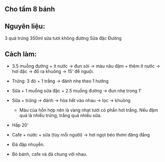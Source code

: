## Cho tầm 8 bánh

## Nguyên liệu:
3 quả trứng
350ml sữa tươi không đường
Sữa đặc
Đường

## Cách làm:
* 3.5 muỗng đường + ít nước -> đun sôi -> màu nâu đậm + thêm ít nước -> hơi đặc -> đổ ra khuông -> 15' để nguội.
* Trứng: 3 đỏ + 1 trắng -> đánh nhẹ theo 1 hướng
* Sữa + 1 muỗng sữa đặc + 2.5 muỗng đường -> đun nhẹ trong 1'
* Sữa + trứng -> đánh -> hòa hết vào nhau -> lọc -> khuông
    * Màu của hỗn hợp nên là vàng nhạt tươi có phần hơi trắng. Nếu đậm quá là nhiều trứng, trắng quá nhiều sữa.
* Hấp 20'

* Cafe + nước + sữa (tùy mỗi người) -> hơi ngọt béo thơm đăng đắng
* Đá đập nhuyễn.
* Bỏ bánh, cafe và đá chung với nhau.
